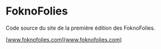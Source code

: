 # FoknoFolies

Code source du site de la première édition des FoknoFolies.

[www.foknofolies.com](www.foknofolies.com)
